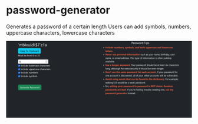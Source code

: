 # password-generator

Generates a password of a certain length
Users can add symbols, numbers, uppercase characters, lowercase characters

![home](/static/images/screenshot.png)